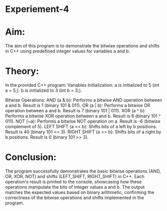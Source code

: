 # Experiement-4
# Aim:
The aim of this program is to demonstrate the bitwise operations and shifts in C++ using predefined integer values for variables a and b.

# Theory:
In the provided C++ program:
Variables Initialization:
a is initialized to 5 (int a = 5;).
b is initialized to 3 (int b = 3;).

Bitwise Operations:
AND (a & b): Performs a bitwise AND operation between a and b. Result is 1 (binary 101 & 011).
OR (a | b): Performs a bitwise OR operation between a and b. Result is 7 (binary 101 | 011).
XOR (a ^ b): Performs a bitwise XOR operation between a and b. Result is 6 (binary 101 ^ 011).
NOT (~a): Performs a bitwise NOT operation on a. Result is -6 (bitwise complement of 5).
LEFT SHIFT (a << b): Shifts bits of a left by b positions. Result is 40 (binary 101 << 3).
RIGHT SHIFT (a >> b): Shifts bits of a right by b positions. Result is 0 (binary 101 >> 3).

# Conclusion:
The program successfully demonstrates the basic bitwise operations (AND, OR, XOR, NOT) and shifts (LEFT_SHIFT, RIGHT_SHIFT) in C++. Each operation's result is printed to the console, showcasing how these operations manipulate the bits of integer values a and b. The output matches the expected values based on binary arithmetic, confirming the correctness of the bitwise operations and shifts implemented in the program.

